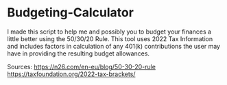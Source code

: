 # Budgeting-Calculator

I made this script to help me and possibly you to budget your finances a little better using the 50/30/20 Rule. This tool uses 2022 Tax Information and includes factors in calculation of any 401(k) contributions the user may have in providing the resulting budget allowances.

Sources:
https://n26.com/en-eu/blog/50-30-20-rule 
https://taxfoundation.org/2022-tax-brackets/ 